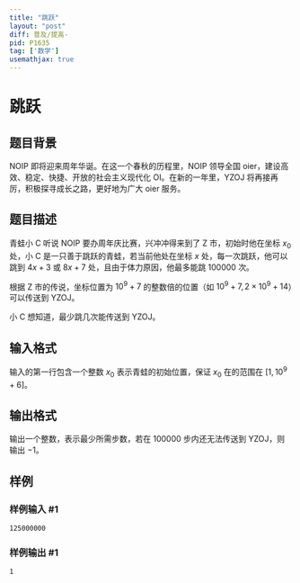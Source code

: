 ```yaml
---
title: "跳跃"
layout: "post"
diff: 普及/提高-
pid: P1635
tag: ['数学']
usemathjax: true
---
```


# 跳跃
## 题目背景

NOIP 即将迎来周年华诞。在这一个春秋的历程里，NOIP 领导全国 oier，建设高效、稳定、快捷、开放的社会主义现代化  OI。在新的一年里，YZOJ 将再接再厉，积极探寻成长之路，更好地为广大 oier 服务。
## 题目描述

青蛙小 C 听说 NOIP 要办周年庆比赛，兴冲冲得来到了 Z 市，初始时他在坐标 $x_0$ 处，小 C 是一只善于跳跃的青蛙，若当前他处在坐标 $x$ 处，每一次跳跃，他可以跳到 $4x+3$ 或 $8x+7$ 处，且由于体力原因，他最多能跳 $100000$ 次。

根据 Z 市的传说，坐标位置为 $10^9+7$ 的整数倍的位置（如 $10^9+7,2\times 10^9+14$）可以传送到 YZOJ。

小 C 想知道，最少跳几次能传送到 YZOJ。
## 输入格式

输入的第一行包含一个整数 $x_0$ 表示青蛙的初始位置，保证 $x_0$ 在的范围在 $[1,10^9+6]$。

## 输出格式

输出一个整数，表示最少所需步数，若在 $100000$ 步内还无法传送到 YZOJ，则输出 $-1$。
## 样例

### 样例输入 #1
```
125000000 
```
### 样例输出 #1
```
1
```
